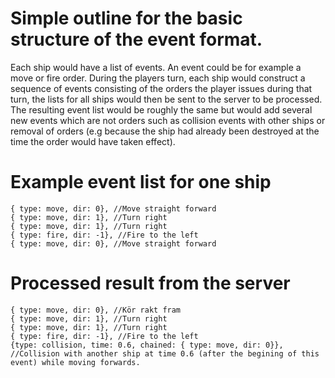 Simple outline for the basic structure of the event format.
=========
Each ship would have a list of events. An event could be for example a move or fire order.
During the players turn, each ship would construct a sequence of events consisting of the orders the
player issues during that turn, the lists for all ships would then be sent to the server to be processed.
The resulting event list would be roughly the same but would add several new events which are not orders such as
collision events with other ships or removal of orders (e.g because the ship had already been destroyed at the time the order
would have taken effect).

Example event list for one ship
=========
```
{ type: move, dir: 0}, //Move straight forward
{ type: move, dir: 1}, //Turn right
{ type: move, dir: 1}, //Turn right
{ type: fire, dir: -1}, //Fire to the left
{ type: move, dir: 0}, //Move straight forward
```

Processed result from the server
========
```
{ type: move, dir: 0}, //Kör rakt fram
{ type: move, dir: 1}, //Turn right
{ type: move, dir: 1}, //Turn right
{ type: fire, dir: -1}, //Fire to the left
{type: collision, time: 0.6, chained: { type: move, dir: 0}}, //Collision with another ship at time 0.6 (after the begining of this event) while moving forwards.
```